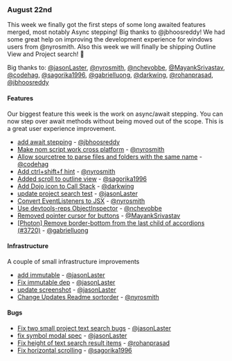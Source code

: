 ### August 22nd

This week we finally got the first steps of some long awaited features merged, most notably Async stepping! Big thanks to
@jbhoosreddy! We had some great help on improving the development experience for windows users from @nyrosmith. Also this week we will finally be shipping
Outline View and Project search! :tada:

Big thanks to: [@jasonLaster], [@nyrosmith], [@nchevobbe], [@MayankSrivastav], [@codehag], [@sagorika1996], [@gabrielluong], [@darkwing], [@rohanprasad], [@jbhoosreddy]

#### Features

Our biggest feature this week is the work on async/await stepping. You can now step over await methods without
being moved out of the scope. This is a great user experience improvement.

* [add await stepping][pr-16] - [@jbhoosreddy]
* [Make nom script work cross platform][pr-17] - [@nyrosmith]
* [Allow sourcetree to parse files and folders with the same name][pr-10] - [@codehag]
* [Add ctrl+shift+f hint][pr-18] - [@nyrosmith]
* [Added scroll to outline view][pr-11] - [@sagorika1996]
* [Add Dojo icon to Call Stack][pr-13] - [@darkwing]
* [update project search test][pr-0] - [@jasonLaster]
* [Convert EventListeners to JSX][pr-3] - [@nyrosmith]
* [Use devtools-reps ObjectInspector][pr-6] - [@nchevobbe]
* [Removed pointer cursor for buttons][pr-9] - [@MayankSrivastav]
* [[Photon] Remove border-bottom from the last child of accordions (#3720)][pr-12] - [@gabrielluong]

#### Infrastructure

A couple of small infrastructure improvements

* [add immutable][pr-1] - [@jasonLaster]
* [Fix immutable dep][pr-5] - [@jasonLaster]
* [update screenshot][pr-2] - [@jasonLaster]
* [Change Updates Readme sortorder][pr-4] - [@nyrosmith]

#### Bugs
* [Fix two small project text search bugs][pr-7] - [@jasonLaster]
* [fix symbol modal spec][pr-8] - [@jasonLaster]
* [Fix height of text search result items][pr-14] - [@rohanprasad]
* [Fix horizontal scrolling][pr-15] - [@sagorika1996]


[pr-0]:https://github.com/firefox-devtools/debugger/pull/3684
[pr-1]:https://github.com/firefox-devtools/debugger/pull/3674
[pr-2]:https://github.com/firefox-devtools/debugger/pull/3676
[pr-3]:https://github.com/firefox-devtools/debugger/pull/3675
[pr-4]:https://github.com/firefox-devtools/debugger/pull/3680
[pr-5]:https://github.com/firefox-devtools/debugger/pull/3690
[pr-6]:https://github.com/firefox-devtools/debugger/pull/3556
[pr-7]:https://github.com/firefox-devtools/debugger/pull/3688
[pr-8]:https://github.com/firefox-devtools/debugger/pull/3692
[pr-9]:https://github.com/firefox-devtools/debugger/pull/3686
[pr-10]:https://github.com/firefox-devtools/debugger/pull/3563
[pr-11]:https://github.com/firefox-devtools/debugger/pull/3712
[pr-12]:https://github.com/firefox-devtools/debugger/pull/3721
[pr-13]:https://github.com/firefox-devtools/debugger/pull/3726
[pr-14]:https://github.com/firefox-devtools/debugger/pull/3724
[pr-15]:https://github.com/firefox-devtools/debugger/pull/3723
[pr-16]:https://github.com/firefox-devtools/debugger/pull/3727
[pr-17]:https://github.com/firefox-devtools/debugger/pull/3711
[pr-18]:https://github.com/firefox-devtools/debugger/pull/3718
[@jasonLaster]:http://github.com/jasonLaster
[@nyrosmith]:http://github.com/nyrosmith
[@nchevobbe]:http://github.com/nchevobbe
[@MayankSrivastav]:http://github.com/MayankSrivastav
[@codehag]:http://github.com/codehag
[@sagorika1996]:http://github.com/sagorika1996
[@gabrielluong]:http://github.com/gabrielluong
[@darkwing]:http://github.com/darkwing
[@rohanprasad]:http://github.com/rohanprasad
[@jbhoosreddy]:http://github.com/jbhoosreddy
